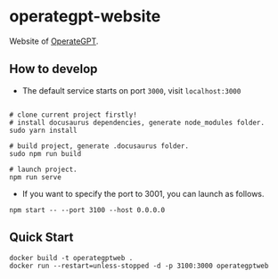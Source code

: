 # operategpt-website

Website of [OperateGPT](http://operategpt.cn).

## How to develop
- The default service starts on port `3000`, visit `localhost:3000`
```commandline

# clone current project firstly!
# install docusaurus dependencies, generate node_modules folder.
sudo yarn install

# build project, generate .docusaurus folder.
sudo npm run build 

# launch project.
npm run serve
```


- If you want to specify the port to 3001, you can launch as follows.
```commandline
npm start -- --port 3100 --host 0.0.0.0
```


## Quick Start

```commandline
docker build -t operategptweb .
docker run --restart=unless-stopped -d -p 3100:3000 operategptweb
```
